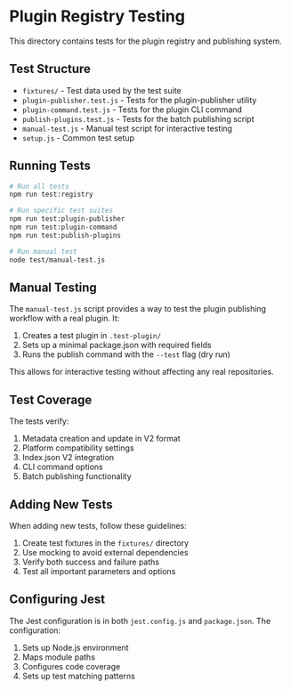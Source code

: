 # Plugin Registry Testing

This directory contains tests for the plugin registry and publishing system.

## Test Structure

- `fixtures/` - Test data used by the test suite
- `plugin-publisher.test.js` - Tests for the plugin-publisher utility
- `plugin-command.test.js` - Tests for the plugin CLI command
- `publish-plugins.test.js` - Tests for the batch publishing script
- `manual-test.js` - Manual test script for interactive testing
- `setup.js` - Common test setup

## Running Tests

```bash
# Run all tests
npm run test:registry

# Run specific test suites
npm run test:plugin-publisher
npm run test:plugin-command
npm run test:publish-plugins

# Run manual test
node test/manual-test.js
```

## Manual Testing

The `manual-test.js` script provides a way to test the plugin publishing workflow with a real plugin. It:

1. Creates a test plugin in `.test-plugin/`
2. Sets up a minimal package.json with required fields
3. Runs the publish command with the `--test` flag (dry run)

This allows for interactive testing without affecting any real repositories.

## Test Coverage

The tests verify:

1. Metadata creation and update in V2 format
2. Platform compatibility settings
3. Index.json V2 integration
4. CLI command options
5. Batch publishing functionality

## Adding New Tests

When adding new tests, follow these guidelines:

1. Create test fixtures in the `fixtures/` directory
2. Use mocking to avoid external dependencies
3. Verify both success and failure paths
4. Test all important parameters and options

## Configuring Jest

The Jest configuration is in both `jest.config.js` and `package.json`. The configuration:

1. Sets up Node.js environment
2. Maps module paths
3. Configures code coverage
4. Sets up test matching patterns
